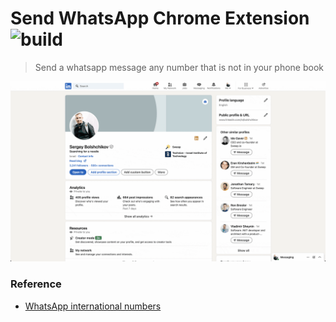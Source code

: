 # Send WhatsApp Chrome Extension ![build](https://github.com/bolshchikov/send-whatsapp-extension/workflows/build/badge.svg)

> Send a whatsapp message any number that is not in your phone book

![demo](./media/demo.gif)

### Reference
* [WhatsApp international numbers](https://faq.whatsapp.com/640432094208718?helpref=faq_content)